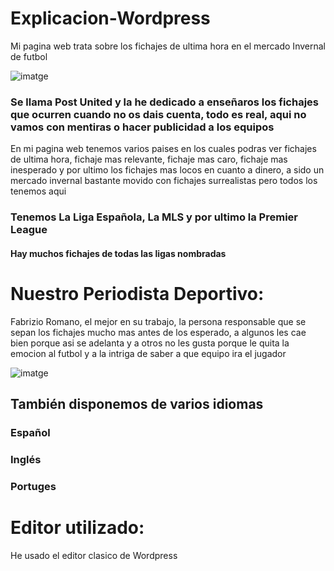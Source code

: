 # Explicacion-Wordpress
Mi pagina web trata sobre los fichajes de ultima hora en el mercado Invernal de futbol


![imatge](https://github.com/user-attachments/assets/fc1e4b8c-b706-4872-9670-c52dc9f919ad)


### Se llama Post United y la he dedicado a enseñaros los fichajes que ocurren cuando no os dais cuenta, todo es real, aqui no vamos con mentiras o hacer publicidad a los equipos

En mi pagina web tenemos varios paises en los cuales podras ver fichajes de ultima hora, fichaje mas relevante, fichaje mas caro, fichaje mas inesperado y por ultimo los fichajes mas locos en cuanto a dinero, a sido un mercado invernal bastante movido con fichajes surrealistas pero todos los tenemos aqui

 ### Tenemos La Liga Española, La MLS y por ultimo la Premier League
 #### Hay muchos fichajes de todas las ligas nombradas

# Nuestro Periodista Deportivo:

Fabrizio Romano, el mejor en su trabajo, la persona responsable que se sepan los fichajes mucho mas antes de los esperado, a algunos les cae bien porque asi se adelanta y a otros no les gusta porque le quita la emocion al futbol y a la intriga de saber a que equipo ira el jugador

![imatge](https://github.com/user-attachments/assets/5df3d95d-334a-4270-8197-b4c493f88a66)


## También disponemos de varios idiomas 
### Español
### Inglés  
### Portuges

# Editor utilizado:
He usado el editor clasico de Wordpress
